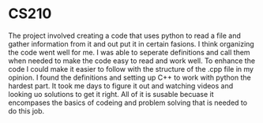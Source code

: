 # CS210
The project involved creating a code that uses python to read a file and gather information from it and out put it in certain fasions. I think organizing the code went well for me. I was able to seperate definitions and call them when needed to make the code easy to read and work well. To enhance the code I could make it easier to follow with the structure of the .cpp file in my opinion. I found the definitions and setting up C++ to work with python the hardest part. It took me days to figure it out and watching videos and looking uo solutions to get it right. All of it is susable becuase it encompases the basics of codeing and problem solving that is needed to do this job.
